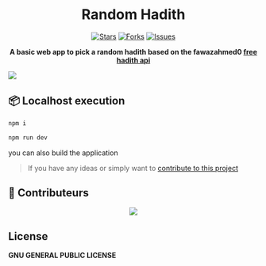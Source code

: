 <h1 align="center">Random Hadith</h1>

<div align="center">
 
[![Stars](https://img.shields.io/github/stars/bylkamar/random-hadith?style=social)](https://github.com/bylkamar/random-hadith)
[![Forks](https://img.shields.io/github/forks/bylkamar/random-hadith?style=social
)](https://github.com/bylkamar/random-hadith)
[![Issues](https://img.shields.io/github/issues/bylkamar/random-hadith
)](https://github.com/bylkamar/random-hadith)

**A basic web app to pick a random hadith based on the fawazahmed0 <a href="https://github.com/fawazahmed0/hadith-api">free hadith api</a>**

</div>

<img src="https://i.imgur.com/V8viUZf.png">
<div>

</div>

## 📦 Localhost execution

```js
npm i
```

```js
npm run dev
```

you can also build the application
<br/>

> If you have any ideas or simply want to <a href="https://github.com/bylkamar/random-hadith/pulls">contribute to this project</a>

## 👥 Contributeurs

<p align="center">
  <a href="https://github.com/bylkamar/random-hadith/graphs/contributors">
    <img src="https://contrib.rocks/image?repo=bylkamar/random-hadith" />
  </a>
</p>

## License

**GNU GENERAL PUBLIC LICENSE**
